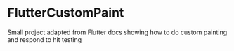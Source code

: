 # FlutterCustomPaint
Small project adapted from Flutter docs showing how to do custom painting and respond to hit testing
